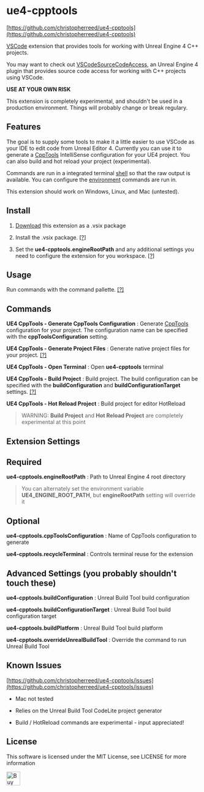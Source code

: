 ue4-cpptools
============
[https://github.com/christopherreed/ue4-cpptools](https://github.com/christopherreed/ue4-cpptools)

[VSCode](https://code.visualstudio.com/) extension that provides tools for working with Unreal Engine 4 C++ projects.

You may want to check out [VSCodeSourceCodeAccess](https://github.com/christopherreed/VSCodeSourceCodeAccess), an Unreal Engine 4 plugin that provides source code access for working with C++ projects using VSCode.

__USE AT YOUR OWN RISK__

This extension is completely experimental, and shouldn't be used in a production environment. Things will probably change or break regulary.

Features
--------

The goal is to supply some tools to make it a little easier to use VSCode as your IDE to edit code from Unreal Editor 4. Currently you can use it to generate a [CppTools](https://marketplace.visualstudio.com/items?itemName=ms-vscode.cpptools) IntelliSense configuration for your UE4 project. You can also build and hot reload your project (experimental). 

Commands are run in a integrated terminal [shell](https://code.visualstudio.com/docs/editor/integrated-terminal#_configuration) so that the raw output is available. You can configure the [environment](https://code.visualstudio.com/updates/v1_15#_configure-environment-of-terminal-sessions) commands are run in.

This extension should work on Windows, Linux, and Mac (untested).

Install
-------

1) [Download](https://github.com/christopherreed/ue4-cpptools/releases) this extension as a .vsix package

2) Install the .vsix package. [[?]](https://code.visualstudio.com/docs/editor/extension-gallery#_install-from-a-vsix)

3) Set the __ue4-cpptools.engineRootPath__ and any additional settings you need to configure the extension for you workspace. [[?]](https://code.visualstudio.com/docs/getstarted/settings)

Usage
-----

Run commands with the command pallette. [[?]](https://code.visualstudio.com/docs/getstarted/userinterface#_command-palette)

Commands
--------

__UE4 CppTools - Generate CppTools Configuration__ : Generate [CppTools](https://marketplace.visualstudio.com/items?itemName=ms-vscode.cpptools) configuration for your project. The configuration name can be specified with the __cppToolsConfiguration__ setting.

__UE4 CppTools - Generate Project Files__ : Generate native project files for your project. [[?]](https://docs.unrealengine.com/latest/INT/Programming/UnrealBuildSystem/ProjectFileGenerator/index.html)

__UE4 CppTools - Open Terminal__ : Open __ue4-cpptools__ terminal

__UE4 CppTools - Build Project__ : Build project. The build configuration can be specified with the __buildConfiguration__ and __buildConfigurationTarget__ settings. [[?]](https://docs.unrealengine.com/latest/INT/Programming/Development/CompilingProjects/index.html)

__UE4 CppTools - Hot Reload Project__ : Build project for editor HotReload
> WARNING: __Build Project__ and __Hot Reload Project__ are completely experimental at this point

Extension Settings
------------------

## Required
__ue4-cpptools.engineRootPath__ : Path to Unreal Engine 4 root directory
> You can alternately set the environment variable __UE4_ENGINE_ROOT_PATH__, but __engineRootPath__ setting will override it

## Optional

__ue4-cpptools.cppToolsConfiguration__ : Name of CppTools configuration to generate

__ue4-cpptools.recycleTerminal__ : Controls terminal reuse for the extension

## Advanced Settings (you probably shouldn't touch these)

__ue4-cpptools.buildConfiguration__ : Unreal Build Tool build configuration

__ue4-cpptools.buildConfigurationTarget__ : Unreal Build Tool build configuration target

__ue4-cpptools.buildPlatform__ : Unreal Build Tool build platform

__ue4-cpptools.overrideUnrealBuildTool__ : Override the command to run Unreal Build Tool

Known Issues
------------

[https://github.com/christopherreed/ue4-cpptools/issues](https://github.com/christopherreed/ue4-cpptools/issues)

* Mac not tested

* Relies on the Unreal Build Tool CodeLite project generator

* Build / HotReload commands are experimental - input appreciated!

License
-------

This software is licensed under the MIT License, see LICENSE for more information

<a href='https://ko-fi.com/A41034HG' target='_blank'><img height='36' style='border:0px;height:36px;' src='https://az743702.vo.msecnd.net/cdn/kofi2.png?v=0' border='0' alt='Buy Me a Coffee at ko-fi.com' /></a>
